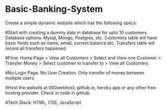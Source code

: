 # Basic-Banking-System
Create a simple dynamic website which has the following specs:

#Start with creating a dummy data in database for upto 10 customers. Database options: Mysql, Mongo, Postgres, etc. Customers table will have basic fields such as name, email, current balance etc. Transfers table will record all transfers happened.

#Flow: Home Page > View all Customers > Select and View one Customer > Transfer Money > Select customer to transfer to > View all Customers

#No Login Page. No User Creation. Only transfer of money between multiple users.

#Host the website at 000webhost, github.io, heroku app or any other free hosting provider. Check in code in github.

#Tech Stack: HTML, CSS, JavaScript
